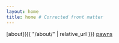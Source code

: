 ```yaml
---
layout: home
title: home # Corrected front matter
---
```


[about]({{ "/about/" | relative_url }})
[pawns](/pawns/)